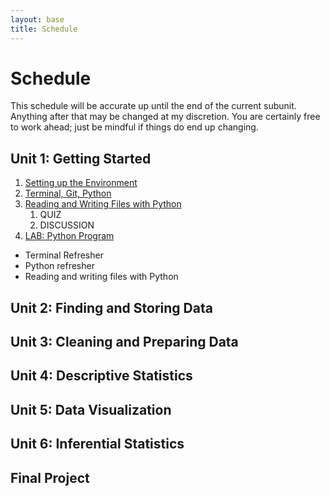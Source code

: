 ```yaml
---
layout: base
title: Schedule
---
```

# Schedule
This schedule will be accurate up until the end of the current subunit. Anything after that may be changed at my discretion. You are certainly free to work ahead; just be mindful if things do end up changing.

## Unit 1: Getting Started

  1. [Setting up the Environment]({{site.baseurl}}/units/01/01/)
  2. [Terminal, Git, Python]({{site.baseurl}}/units/01/02/)
  3. [Reading and Writing Files with Python]({{site.baseurl}}/units/01/03/)
     1. QUIZ
     2. DISCUSSION
  4. [LAB: Python Program]({{site.baseurl}}/units/01/04/)

  - Terminal Refresher
  - Python refresher
  - Reading and writing files with Python

## Unit 2: Finding and Storing Data

## Unit 3: Cleaning and Preparing Data

## Unit 4: Descriptive Statistics

## Unit 5: Data Visualization

## Unit 6: Inferential Statistics

## Final Project